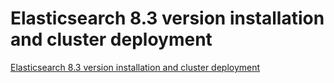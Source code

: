 # Elasticsearch 8.3 version installation and cluster deployment
[Elasticsearch 8.3 version installation and cluster deployment](https://aiwithcloud.com/2022/09/15/elasticsearch_8-3_version_installation_and_cluster_deployment/)